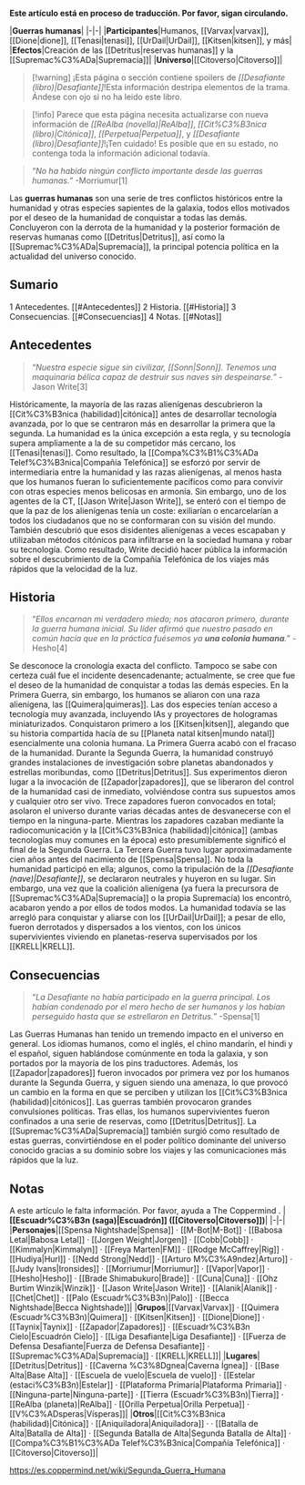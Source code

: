 **Este artículo está en proceso de traducción. Por favor, sigan circulando.**


|**Guerras humanas**|
|-|-|
|**Participantes**|Humanos, [[Varvax\|varvax]], [[Dione\|dione]], [[Tenasi\|tenasi]], [[UrDail\|UrDail]], [[Kitsen\|kitsen]], y más|
|**Efectos**|Creación de las [[Detritus\|reservas humanas]] y la [[Supremac%C3%ADa\|Supremacía]]|
|**Universo**|[[Citoverso\|Citoverso]]|

> [!warning] ¡Esta página o sección contiene spoilers de *[[Desafiante (libro)\|Desafiante]]*!Esta información destripa elementos de la trama.  Ándese con ojo si no ha leido este libro.

> [!info] Parece que esta página necesita actualizarse con nueva información de *[[ReAlba (novella)\|ReAlba]]*, *[[Cit%C3%B3nica (libro)\|Citónica]]*, *[[Perpetua\|Perpetua]]*, y *[[Desafiante (libro)\|Desafiante]]*!¡Ten cuidado! Es posible que en su estado, no contenga toda la información adicional todavía.

>“*No ha habido ningún conflicto importante desde las guerras humanas.*”
\-Morriumur[1]


Las **guerras humanas** son una serie de tres conflictos históricos entre la humanidad y otras especies sapientes de la galaxia, todos ellos motivados por el deseo de la humanidad de conquistar a todas las demás. Concluyeron con la derrota de la humanidad y la posterior formación de reservas humanas como [[Detritus\|Detritus]], así como la [[Supremac%C3%ADa\|Supremacía]], la principal potencia política en la actualidad del universo conocido.

## Sumario

1 Antecedentes. [[#Antecedentes]] 
2 Historia. [[#Historia]] 
3 Consecuencias. [[#Consecuencias]] 
4 Notas. [[#Notas]] 


## Antecedentes
>“*Nuestra especie sigue sin civilizar, [[Sonn\|Sonn]]. Tenemos una maquinaria bélica capaz de destruir sus naves sin despeinarse.*”
\-Jason Write[3]


Históricamente, la mayoría de las razas alienígenas descubrieron la [[Cit%C3%B3nica (habilidad)\|citónica]] antes de desarrollar tecnología avanzada, por lo que se centraron más en desarrollar la primera que la segunda. La humanidad es la única excepción a esta regla, y su tecnología supera ampliamente a la de su competidor más cercano, los [[Tenasi\|tenasi]]. Como resultado, la [[Compa%C3%B1%C3%ADa Telef%C3%B3nica\|Compañía Telefónica]] se esforzó por servir de intermediaria entre la humanidad y las razas alienígenas, al menos hasta que los humanos fueran lo suficientemente pacíficos como para convivir con otras especies menos belicosas en armonía.
Sin embargo, uno de los agentes de la CT, [[Jason Write\|Jason Write]], se enteró con el tiempo de que la paz de los alienígenas tenía un coste: exiliarían o encarcelarían a todos los ciudadanos que no se conformaran con su visión del mundo. También descubrió que esos disidentes alienígenas a veces escapaban y utilizaban métodos citónicos para infiltrarse en la sociedad humana y robar su tecnología. Como resultado, Write decidió hacer pública la información sobre el descubrimiento de la Compañía Telefónica de los viajes más rápidos que la velocidad de la luz.

## Historia
>“*Ellos encarnan mi verdadero miedo; nos atacaron primero, durante la guerra humana inicial. Su líder afirmó que nuestro pasado en común hacía que en la práctica fuésemos ya **una colonia humana**.*”
\-Hesho[4]


Se desconoce la cronología exacta del conflicto. Tampoco se sabe con certeza cuál fue el incidente desencadenante; actualmente, se cree que fue el deseo de la humanidad de conquistar a todas las demás especies. En la Primera Guerra, sin embargo, los humanos se aliaron con una raza alienígena, las [[Quimera\|quimeras]]. Las dos especies tenían acceso a tecnología muy avanzada, incluyendo IAs y proyectores de hologramas miniaturizados. Conquistaron primero a los [[Kitsen\|kitsen]], alegando que su historia compartida hacía de su [[Planeta natal kitsen\|mundo natal]] esencialmente una colonia humana. La Primera Guerra acabó con el fracaso de la humanidad.
Durante la Segunda Guerra, la humanidad construyó grandes instalaciones de investigación sobre planetas abandonados y estrellas moribundas, como [[Detritus\|Detritus]]. Sus experimentos dieron lugar a la invocación de [[Zapador\|zapadores]], que se liberaron del control de la humanidad casi de inmediato, volviéndose contra sus supuestos amos y cualquier otro ser vivo. Trece zapadores fueron convocados en total; asolaron el universo durante varias décadas antes de desvanecerse con el tiempo en la ninguna-parte. Mientras los zapadores cazaban mediante la radiocomunicación y la [[Cit%C3%B3nica (habilidad)\|citónica]] (ambas tecnologías muy comunes en la época) esto presumiblemente significó el final de la Segunda Guerra.
La Tercera Guerra tuvo lugar aproximadamente cien años antes del nacimiento de [[Spensa\|Spensa]]. No toda la humanidad participó en ella; algunos, como la tripulación de la *[[Desafiante (nave)\|Desafiante]]*, se declararon neutrales y huyeron en su lugar. Sin embargo, una vez que la coalición alienígena (ya fuera la precursora de [[Supremac%C3%ADa\|Supremacía]] o la propia Supremacía) los encontró, acabaron yendo a por ellos de todos modos. La humanidad todavía se las arregló para conquistar y aliarse con los [[UrDail\|UrDail]];  a pesar de ello, fueron derrotados y dispersados a los vientos, con los únicos supervivientes viviendo en planetas-reserva supervisados por los [[KRELL\|KRELL]].

## Consecuencias
>“*La Desafiante no había participado en la guerra principal. Los habían condenado por el mero hecho de ser humanos y los habían perseguido hasta que se estrellaron en Detritus.*”
\-Spensa[1]


Las Guerras Humanas han tenido un tremendo impacto en el universo en general. Los idiomas humanos, como el inglés, el chino mandarín, el hindi y el español, siguen hablándose comúnmente en toda la galaxia, y son portados por la mayoría de los pins traductores. Además, los [[Zapador\|zapadores]] fueron invocados por primera vez por los humanos durante la Segunda Guerra, y siguen siendo una amenaza, lo que provocó un cambio en la forma en que se perciben y utilizan los [[Cit%C3%B3nica (habilidad)\|citónicos]].
Las guerras también provocaron grandes convulsiones políticas. Tras ellas, los humanos supervivientes fueron confinados a una serie de reservas, como [[Detritus\|Detritus]]. La [[Supremac%C3%ADa\|Supremacía]] también surgió como resultado de estas guerras, convirtiéndose en el poder político dominante del universo conocido gracias a su dominio sobre los viajes y las comunicaciones más rápidos que la luz.

## Notas

A este artículo le falta información. Por favor, ayuda a The Coppermind .
|**[[Escuadr%C3%B3n (saga)\|Escuadrón]] ([[Citoverso\|Citoverso]])**|
|-|-|
|**Personajes**|[[Spensa Nightshade\|Spensa]] · [[M-Bot\|M-Bot]] · [[Babosa Letal\|Babosa Letal]] · [[Jorgen Weight\|Jorgen]] · [[Cobb\|Cobb]] · [[Kimmalyn\|Kimmalyn]] · [[Freya Marten\|FM]] · [[Rodge McCaffrey\|Rig]] · [[Hudiya\|Hurl]] · [[Nedd Strong\|Nedd]] · [[Arturo M%C3%A9ndez\|Arturo]] · [[Judy Ivans\|Ironsides]] · [[Morriumur\|Morriumur]] · [[Vapor\|Vapor]] · [[Hesho\|Hesho]] · [[Brade Shimabukuro\|Brade]] · [[Cuna\|Cuna]] · [[Ohz Burtim Winzik\|Winzik]] · [[Jason Write\|Jason Write]] · [[Alanik\|Alanik]] · [[Chet\|Chet]] · [[Palo (Escuadr%C3%B3n)\|Palo]] · [[Becca Nightshade\|Becca Nightshade]]|
|**Grupos**|[[Varvax\|Varvax]] · [[Quimera (Escuadr%C3%B3n)\|Quimera]] · [[Kitsen\|Kitsen]] · [[Dione\|Dione]] · [[Taynix\|Taynix]] · [[Zapador\|Zapadores]] · [[Escuadr%C3%B3n Cielo\|Escuadrón Cielo]] · [[Liga Desafiante\|Liga Desafiante]] · [[Fuerza de Defensa Desafiante\|Fuerza de Defensa Desafiante]] · [[Supremac%C3%ADa\|Supremacía]] · [[KRELL\|KRELL]]|
|**Lugares**|[[Detritus\|Detritus]] · [[Caverna %C3%8Dgnea\|Caverna Ígnea]] · [[Base Alta\|Base Alta]] · [[Escuela de vuelo\|Escuela de vuelo]] · [[Estelar (estaci%C3%B3n)\|Estelar]] · [[Plataforma Primaria\|Plataforma Primaria]] · [[Ninguna-parte\|Ninguna-parte]] · [[Tierra (Escuadr%C3%B3n)\|Tierra]] · [[ReAlba (planeta)\|ReAlba]] · [[Orilla Perpetua\|Orilla Perpetua]] · [[V%C3%ADsperas\|Vísperas]]|
|**Otros**|[[Cit%C3%B3nica (habilidad)\|Citónica]] · [[Aniquiladora\|Aniquiladora]] ·  · [[Batalla de Alta\|Batalla de Alta]] · [[Segunda Batalla de Alta\|Segunda Batalla de Alta]] · [[Compa%C3%B1%C3%ADa Telef%C3%B3nica\|Compañía Telefónica]] · [[Citoverso\|Citoverso]]|



https://es.coppermind.net/wiki/Segunda_Guerra_Humana